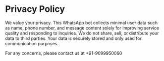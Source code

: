 

# Privacy Policy

We value your privacy. This WhatsApp bot collects minimal user data such as name, phone number, and message content solely for improving service quality and responding to inquiries. We do not share, sell, or distribute your data to third parties. Your data is securely stored and only used for communication purposes.  

For any concerns, please contact us at +91-9099950060
